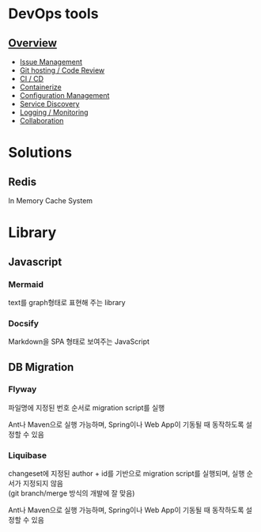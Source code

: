 
# DevOps tools
## [Overview](/devops-tools/)
* [Issue Management](/devops-tools/issue-management)
* [Git hosting / Code Review](/devops-tools/git-hosting)
* [CI / CD](/devops-tools/ci-cd)
* [Containerize](/devops-tools/containerize)
* [Configuration Management](/devops-tools/configuration-management)
* [Service Discovery](/devops-tools/service-discovery)
* [Logging / Monitoring](/devops-tools/monitor)
* [Collaboration](/devops-tools/collaboration)

# Solutions
## Redis
In Memory Cache System


# Library

## Javascript
### Mermaid
text를 graph형태로 표현해 주는 library

### Docsify
Markdown을 SPA 형태로 보여주는 JavaScript

## DB Migration
### Flyway
파일명에 지정된 번호 순서로 migration script를 실행

Ant나 Maven으로 실행 가능하며, Spring이나 Web App이 기동될 때 동작하도록 설정할 수 있음

### Liquibase
changeset에 지정된 author + id를 기반으로 migration script를 실행되며, 실행 순서가 지정되지 않음<br>
(git branch/merge 방식의 개발에 잘 맞음)

Ant나 Maven으로 실행 가능하며, Spring이나 Web App이 기동될 때 동작하도록 설정할 수 있음

